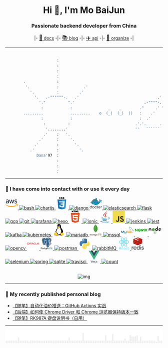<div align="center">
    <h1>Hi 👋, I'm Mo BaiJun</h1>
    <h3>Passionate backend developer from China</h3>
    <p> |-
        <a href="https://docs.mobaijun.com"><span style="font-size: 18px;">📝</span> docs</a> -|-
        <a href="https://www.mobaijun.com"><span style="font-size: 18px;">📚</span> blog</a> -|-
        <a href="https://api.mobaijun.com"><span style="font-size: 18px;">✈️</span> api</a> -|-
        <a href="https://github.com/april-projects"><span style="font-size: 18px;">🏦</span> organize</a> -|
    </p>
</div>


---


```bash
                                                                                               
                       :                                                                                                    
                       :                                                                                                    
                       :                                                                                                    
                       :                                                                                                    
        .              :                                                                                                    
         '.            :           .'                                                                                       
           '.          :         .'                                                                                         
             '.   .-""""""-.   .'                                   .'':                                                    
               '."          ".'                               .-""""-.'         .---.          .----.        .-"""-.        
                :            :                _    _        ."     .' ".    ..."     "...    ."      ".    ."       ".      
        .........            .........    o  (_)  (_)  ()   :    .'    :   '..:.......:..'   :        :    :         :   o  
                :            :                              :  .'      :       '.....'       '.      .'    '.       .'      
                 :          :                             .'.'.      .'                        `''''`        `'''''`        
                  '........'                              ''   ``````                                                       
                 .'    :   '.                                                                                               
               .'      :     '.                                                                                             
             .'        :       '.                                                                                           
           .'          :         '.                                                                                         
              Dana'97  :                                                                                                    
                       :                                                                                                    
                       :                                                                                                    
                       :                                                                                                    
```


---

### 🚀 I have come into contact with or use it every day

<div align="center">
    <p align="left">
        <a href="https://aws.amazon.com" target="_blank" rel="noreferrer">
            <img src="https://raw.githubusercontent.com/devicons/devicon/master/icons/amazonwebservices/amazonwebservices-original-wordmark.svg" alt="aws" width="40" height="40"/>
        </a>
        <a href="https://www.gnu.org/software/bash/" target="_blank" rel="noreferrer">
            <img src="https://www.vectorlogo.zone/logos/gnu_bash/gnu_bash-icon.svg" alt="bash" width="40" height="40"/>
        </a>
        <a href="https://www.chartjs.org" target="_blank" rel="noreferrer">
            <img src="https://www.chartjs.org/media/logo-title.svg" alt="chartjs" width="40" height="40"/>
        </a>
        <a href="https://www.w3schools.com/css/" target="_blank" rel="noreferrer">
            <img src="https://raw.githubusercontent.com/devicons/devicon/master/icons/css3/css3-original-wordmark.svg" alt="css3" width="40" height="40"/>
        </a>
        <a href="https://www.djangoproject.com/" target="_blank" rel="noreferrer">
            <img src="https://cdn.worldvectorlogo.com/logos/django.svg" alt="django" width="40" height="40"/>
        </a>
        <a href="https://www.docker.com/" target="_blank" rel="noreferrer">
            <img src="https://raw.githubusercontent.com/devicons/devicon/master/icons/docker/docker-original-wordmark.svg" alt="docker" width="40" height="40"/>
        </a>
        <a href="https://www.elastic.co" target="_blank" rel="noreferrer">
            <img src="https://www.vectorlogo.zone/logos/elastic/elastic-icon.svg" alt="elasticsearch" width="40" height="40"/>
        </a>
        <a href="https://flask.palletsprojects.com/" target="_blank" rel="noreferrer">
            <img src="https://www.vectorlogo.zone/logos/pocoo_flask/pocoo_flask-icon.svg" alt="flask" width="40" height="40"/>
        </a>
        <a href="https://cloud.google.com" target="_blank" rel="noreferrer">
            <img src="https://www.vectorlogo.zone/logos/google_cloud/google_cloud-icon.svg" alt="gcp" width="40" height="40"/>
        </a>
        <a href="https://git-scm.com/" target="_blank" rel="noreferrer">
            <img src="https://www.vectorlogo.zone/logos/git-scm/git-scm-icon.svg" alt="git" width="40" height="40"/>
        </a>
        <a href="https://grafana.com" target="_blank" rel="noreferrer">
            <img src="https://www.vectorlogo.zone/logos/grafana/grafana-icon.svg" alt="grafana" width="40" height="40"/>
        </a>
        <a href="hexo.io/" target="_blank" rel="noreferrer">
            <img src="https://www.vectorlogo.zone/logos/hexoio/hexoio-icon.svg" alt="hexo" width="40" height="40"/>
        </a>
        <a href="https://www.w3.org/html/" target="_blank" rel="noreferrer">
            <img src="https://raw.githubusercontent.com/devicons/devicon/master/icons/html5/html5-original-wordmark.svg" alt="html5" width="40" height="40"/>
        </a>
        <a href="https://ionicframework.com" target="_blank" rel="noreferrer">
            <img src="https://upload.wikimedia.org/wikipedia/commons/d/d1/Ionic_Logo.svg" alt="ionic" width="40" height="40"/>
        </a>
        <a href="https://www.java.com" target="_blank" rel="noreferrer">
            <img src="https://raw.githubusercontent.com/devicons/devicon/master/icons/java/java-original.svg" alt="java" width="40" height="40"/>
        </a>
        <a href="https://developer.mozilla.org/en-US/docs/Web/JavaScript" target="_blank" rel="noreferrer">
            <img src="https://raw.githubusercontent.com/devicons/devicon/master/icons/javascript/javascript-original.svg" alt="javascript" width="40" height="40"/>
        </a>
        <a href="https://www.jenkins.io" target="_blank" rel="noreferrer">
            <img src="https://www.vectorlogo.zone/logos/jenkins/jenkins-icon.svg" alt="jenkins" width="40" height="40"/>
        </a>
        <a href="https://jestjs.io" target="_blank" rel="noreferrer">
            <img src="https://www.vectorlogo.zone/logos/jestjsio/jestjsio-icon.svg" alt="jest" width="40" height="40"/>
        </a>
        <a href="https://kafka.apache.org/" target="_blank" rel="noreferrer">
            <img src="https://www.vectorlogo.zone/logos/apache_kafka/apache_kafka-icon.svg" alt="kafka" width="40" height="40"/>
        </a>
        <a href="https://kubernetes.io" target="_blank" rel="noreferrer">
            <img src="https://www.vectorlogo.zone/logos/kubernetes/kubernetes-icon.svg" alt="kubernetes" width="40" height="40"/>
        </a>
        <a href="https://www.linux.org/" target="_blank" rel="noreferrer">
            <img src="https://raw.githubusercontent.com/devicons/devicon/master/icons/linux/linux-original.svg" alt="linux" width="40" height="40"/>
        </a>
        <a href="https://mariadb.org/" target="_blank" rel="noreferrer">
            <img src="https://www.vectorlogo.zone/logos/mariadb/mariadb-icon.svg" alt="mariadb" width="40" height="40"/>
        </a>
        <a href="https://www.mongodb.com/" target="_blank" rel="noreferrer">
            <img src="https://raw.githubusercontent.com/devicons/devicon/master/icons/mongodb/mongodb-original-wordmark.svg" alt="mongodb" width="40" height="40"/>
        </a>
        <a href="https://www.microsoft.com/en-us/sql-server" target="_blank" rel="noreferrer">
            <img src="https://www.svgrepo.com/show/303229/microsoft-sql-server-logo.svg" alt="mssql" width="40" height="40"/>
        </a>
        <a href="https://www.mysql.com/" target="_blank" rel="noreferrer">
            <img src="https://raw.githubusercontent.com/devicons/devicon/master/icons/mysql/mysql-original-wordmark.svg" alt="mysql" width="40" height="40"/>
        </a>
        <a href="https://www.nginx.com" target="_blank" rel="noreferrer">
            <img src="https://raw.githubusercontent.com/devicons/devicon/master/icons/nginx/nginx-original.svg" alt="nginx" width="40" height="40"/>
        </a>
        <a href="https://nodejs.org" target="_blank" rel="noreferrer">
            <img src="https://raw.githubusercontent.com/devicons/devicon/master/icons/nodejs/nodejs-original-wordmark.svg" alt="nodejs" width="40" height="40"/>
        </a>
        <a href="https://opencv.org/" target="_blank" rel="noreferrer">
            <img src="https://www.vectorlogo.zone/logos/opencv/opencv-icon.svg" alt="opencv" width="40" height="40"/>
        </a>
        <a href="https://www.oracle.com/" target="_blank" rel="noreferrer">
            <img src="https://raw.githubusercontent.com/devicons/devicon/master/icons/oracle/oracle-original.svg" alt="oracle" width="40" height="40"/>
        </a>
        <a href="https://www.postgresql.org" target="_blank" rel="noreferrer">
            <img src="https://raw.githubusercontent.com/devicons/devicon/master/icons/postgresql/postgresql-original-wordmark.svg" alt="postgresql" width="40" height="40"/>
        </a>
        <a href="https://postman.com" target="_blank" rel="noreferrer">
            <img src="https://www.vectorlogo.zone/logos/getpostman/getpostman-icon.svg" alt="postman" width="40" height="40"/>
        </a>
        <a href="https://www.python.org" target="_blank" rel="noreferrer">
            <img src="https://raw.githubusercontent.com/devicons/devicon/master/icons/python/python-original.svg" alt="python" width="40" height="40"/>
        </a>
        <a href="https://www.rabbitmq.com" target="_blank" rel="noreferrer">
            <img src="https://www.vectorlogo.zone/logos/rabbitmq/rabbitmq-icon.svg" alt="rabbitMQ" width="40" height="40"/>
        </a>
        <a href="https://reactjs.org/" target="_blank" rel="noreferrer">
            <img src="https://raw.githubusercontent.com/devicons/devicon/master/icons/react/react-original-wordmark.svg" alt="react" width="40" height="40"/>
        </a>
        <a href="https://redis.io" target="_blank" rel="noreferrer">
            <img src="https://raw.githubusercontent.com/devicons/devicon/master/icons/redis/redis-original-wordmark.svg" alt="redis" width="40" height="40"/>
        </a>
        <a href="https://www.selenium.dev" target="_blank" rel="noreferrer">
            <img src="https://raw.githubusercontent.com/detain/svg-logos/780f25886640cef088af994181646db2f6b1a3f8/svg/selenium-logo.svg" alt="selenium" width="40" height="40"/>
        </a>
        <a href="https://spring.io/" target="_blank" rel="noreferrer">
            <img src="https://www.vectorlogo.zone/logos/springio/springio-icon.svg" alt="spring" width="40" height="40"/>
        </a>
        <a href="https://www.sqlite.org/" target="_blank" rel="noreferrer">
            <img src="https://www.vectorlogo.zone/logos/sqlite/sqlite-icon.svg" alt="sqlite" width="40" height="40"/>
        </a>
        <a href="https://travis-ci.org" target="_blank" rel="noreferrer">
            <img src="https://www.vectorlogo.zone/logos/travis-ci/travis-ci-icon.svg" alt="travisci" width="40" height="40"/>
        </a>
        <a href="https://vuejs.org/" target="_blank" rel="noreferrer">
            <img src="https://raw.githubusercontent.com/devicons/devicon/master/icons/vuejs/vuejs-original-wordmark.svg" alt="vuejs" width="40" height="40"/>
        </a>
        <a href="https://www.mobaijun.com" target="_blank" rel="noreferrer">
            <img src="https://profile-counter.glitch.me/mobaijun/count.svg" alt="count" width="180" height="40"/>
        </a>
    </p>
    <br/>
    <img src="https://github-readme-streak-stats.herokuapp.com?user=mobaijun&locale=zh&date_format=%5BY.%5Dn.j" alt="img"/>
</div>

---

### 📕 My recently published personal blog

<!-- BLOG-POST-LIST:START -->

- [【随笔】自动化油价推送：GitHub Actions 实战](https://www.mobaijun.com/posts/2512902170.html)
- [【后端】如何使 Chrome Driver 和 Chrome 浏览器保持版本一致](https://www.mobaijun.com/posts/2959232490.html)
- [【随笔】RK987A 键盘说明书（自用）](https://www.mobaijun.com/posts/3130768971.html)
<!-- BLOG-POST-LIST:END -->

---
<div align="right">
    <img style="max-width: 100%; height: auto;" alt="bars" src="./img/bars.gif"/>
</div>
